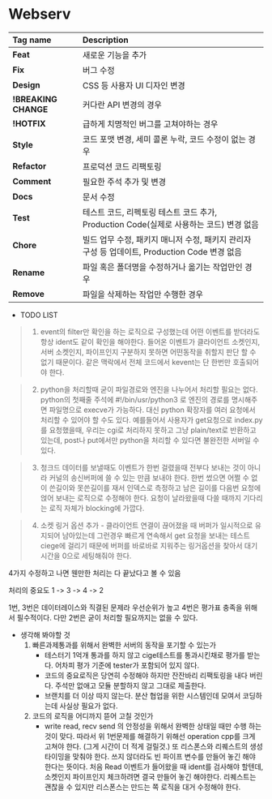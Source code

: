 # Webserv

| Tag name           | Description |
|:-------------------|:------------|
|**Feat**            |새로운 기능을 추가|
|**Fix**             |버그 수정|
|**Design**          |CSS 등 사용자 UI 디자인 변경|
|**!BREAKING CHANGE**|커다란 API 변경의 경우|
|**!HOTFIX**         |급하게 치명적인 버그를 고쳐야하는 경우|
|**Style**           |코드 포맷 변경, 세미 콜론 누락, 코드 수정이 없는 경우|
|**Refactor**        |프로덕션 코드 리팩토링|
|**Comment**         |필요한 주석 추가 및 변경|
|**Docs**            |문서 수정|
|**Test**            |테스트 코드, 리펙토링 테스트 코드 추가, Production Code(실제로 사용하는 코드) 변경 없음|
|**Chore**           |빌드 업무 수정, 패키지 매니저 수정, 패키지 관리자 구성 등 업데이트, Production Code 변경 없음|
|**Rename**          |파일 혹은 폴더명을 수정하거나 옮기는 작업만인 경우|
|**Remove**          |파일을 삭제하는 작업만 수행한 경우|
>
- TODO LIST
>

> 1. event의 filter만 확인을 하는 로직으로 구성했는데 어떤 이벤트를 받더라도 항상 ident도 같이 확인을 해야한다. 
	 들어온 이벤트가 클라이언트 소켓인지, 서버 소켓인지, 파이프인지 구분하지 못하면 어떤동작을 취할지 판단 할 수 없기 때문이다. 같은 맥락에서 전체 코드에서 kevent는 단 한번만 호출되어야 한다.

> 2. python을 처리할때 굳이 파일경로와 엔진을 나누어서 처리할 필요는 없다. python의 첫째줄 주석에 #!/bin/usr/python3 로 엔진의 경로를 명시해주면 파일명으로 execve가 가능하다. 대신 python 확장자를 여러 요청에서 처리할 수 있어야 할 수도 있다. 예를들어서 사용자가 get요청으로 index.py를 요청했을때, 우리는 cgi로 처리하지 못하고 그냥 plain/text로 반환하고 있는데, post나 put에서만 python을 처리할 수 있다면 불완전한 서버일 수 있다.


> 3. 청크드 데이터를 보낼때도 이벤트가 한번 걸렸을때 전부다 보내는 것이 아니라 커널의 송신버퍼에 쓸 수 있는 만큼 보내야 한다. 
한번 썼으면 어쩔 수 없이 쓴길이와 못쓴길이를 재서 인덱스로 측정하고 남은 길이를 다음번 요청에 얹어 보내는 로직으로 수정해야 한다. 요청이 날라왔을때 다쓸 때까지 기다리는 로직 자체가 blocking에 가깝다.

> 4. 소켓 링거 옵션 추가 - 클라이언트 연결이 끊어졌을 때 버퍼가 일시적으로 유지되어 남아있는데 그런경우 빠르게 연속해서 get 요청을 보내는 테스트 ciege에 걸리기 때문에 버퍼를 바로바로 지워주는 링거옵션을 찾아서 대기 시간을 0으로 세팅해줘야 한다.

4가지 수정하고 나면 웬만한 처리는 다 끝났다고 볼 수 있음

처리의 중요도 1 -> 3 -> 4 -> 2

1번, 3번은 데이터레이스와 직결된 문제라 우선순위가 높고 4번은 평가표 충족을 위해서 필수적이다.
다만 2번은 굳이 처리할 필요까지는 없을 수 있다.

* 생각해 봐야할 것 
	1.  빠른과제통과를 위해서 완벽한 서버의 동작을 포기할 수 있는가 
		* 테스터기 1억개 통과를 하지 않고 cige테스트를 통과시킨채로 평가를 받는다. 어차피 평가 기준에 tester가 포함되어 있지 않다.
		* 코드의 중요로직은 당연히 수정해야 하지만 잔잔바리 리팩토링을 내다 버린다. 주석만 없애고 모듈 분할하지 않고 그대로 제출한다.
		* 브랜치를 더 이상 따지 않는다. 분산 협업을 위한 시스템인데 모여서 코딩하는데 사실상 필요가 없다.
	2. 코드의 로직을 어디까지 뜯어 고칠 것인가
		* write read, recv send 의 안정성을 위해서 완벽한 상태일 때만 수행 하는것이 맞다. 따라서 위 1번문제를 해결하기 위해선 operation cpp를 크게 고쳐야 한다. (그게 시간이 더 적게 걸릴것.)
		또 리스폰스와 리퀘스트의 생성 타이밍을 맞춰야 한다. 쓰지 않더라도 빈 파이프 변수를 만들어 놓긴 해야 한다는 뜻이다. 
		처음 Read 이벤트가 들어왔을 때 ident를 검사해야 할텐데, 소켓인지 파이프인지 체크하려면 결국 만들어 놓긴 해야한다.
		리퀘스트는 괜찮을 수 있지만 리스폰스는 만드는 쪽 로직을 대거 수정해야 한다. 
	